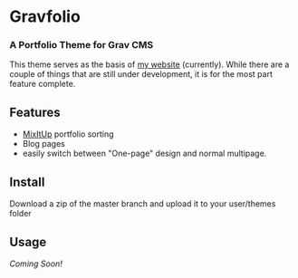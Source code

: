 # Gravfolio
### A Portfolio Theme for Grav CMS

This theme serves as the basis of [my website](austineast.me) (currently).
While there are a couple of things that are still under development, it is for the most part feature complete.

## Features

* [MixItUp](https://mixitup.kunkalabs.com) portfolio sorting
* Blog pages
* easily switch between "One-page" design and normal multipage.

## Install

Download a zip of the master branch and upload it to your user/themes folder

## Usage

_Coming Soon!_
